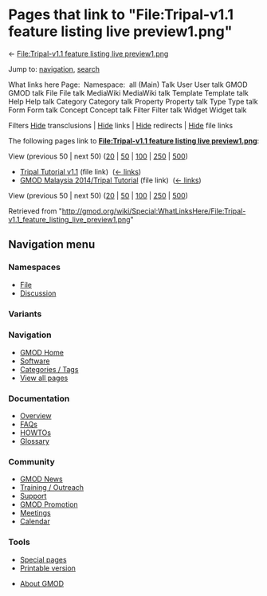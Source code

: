 <div id="mw-page-base" class="noprint">

</div>

<div id="mw-head-base" class="noprint">

</div>

<div id="content" class="mw-body" role="main">

<span id="top"></span>

<div id="mw-js-message" style="display:none;">

</div>



# <span dir="auto">Pages that link to "File:Tripal-v1.1 feature listing live preview1.png"</span>

<div id="bodyContent">

<div id="contentSub">

← [File:Tripal-v1.1 feature listing live
preview1.png](/wiki/File:Tripal-v1.1_feature_listing_live_preview1.png "File:Tripal-v1.1 feature listing live preview1.png")

</div>

<div id="jump-to-nav" class="mw-jump">

Jump to: [navigation](#mw-navigation), [search](#p-search)

</div>

<div id="mw-content-text">

What links here Page:  Namespace:  all (Main) Talk User User talk GMOD
GMOD talk File File talk MediaWiki MediaWiki talk Template Template talk
Help Help talk Category Category talk Property Property talk Type Type
talk Form Form talk Concept Concept talk Filter Filter talk Widget
Widget talk

Filters
[Hide](/mediawiki/index.php?title=Special:WhatLinksHere/File:Tripal-v1.1_feature_listing_live_preview1.png&hidetrans=1 "Special:WhatLinksHere/File:Tripal-v1.1 feature listing live preview1.png")
transclusions \|
[Hide](/mediawiki/index.php?title=Special:WhatLinksHere/File:Tripal-v1.1_feature_listing_live_preview1.png&hidelinks=1 "Special:WhatLinksHere/File:Tripal-v1.1 feature listing live preview1.png")
links \|
[Hide](/mediawiki/index.php?title=Special:WhatLinksHere/File:Tripal-v1.1_feature_listing_live_preview1.png&hideredirs=1 "Special:WhatLinksHere/File:Tripal-v1.1 feature listing live preview1.png")
redirects \|
[Hide](/mediawiki/index.php?title=Special:WhatLinksHere/File:Tripal-v1.1_feature_listing_live_preview1.png&hideimages=1 "Special:WhatLinksHere/File:Tripal-v1.1 feature listing live preview1.png")
file links

The following pages link to **[File:Tripal-v1.1 feature listing live
preview1.png](/wiki/File:Tripal-v1.1_feature_listing_live_preview1.png "File:Tripal-v1.1 feature listing live preview1.png")**:

View (previous 50 \| next 50)
([20](/mediawiki/index.php?title=Special:WhatLinksHere/File:Tripal-v1.1_feature_listing_live_preview1.png&limit=20 "Special:WhatLinksHere/File:Tripal-v1.1 feature listing live preview1.png")
\|
[50](/mediawiki/index.php?title=Special:WhatLinksHere/File:Tripal-v1.1_feature_listing_live_preview1.png&limit=50 "Special:WhatLinksHere/File:Tripal-v1.1 feature listing live preview1.png")
\|
[100](/mediawiki/index.php?title=Special:WhatLinksHere/File:Tripal-v1.1_feature_listing_live_preview1.png&limit=100 "Special:WhatLinksHere/File:Tripal-v1.1 feature listing live preview1.png")
\|
[250](/mediawiki/index.php?title=Special:WhatLinksHere/File:Tripal-v1.1_feature_listing_live_preview1.png&limit=250 "Special:WhatLinksHere/File:Tripal-v1.1 feature listing live preview1.png")
\|
[500](/mediawiki/index.php?title=Special:WhatLinksHere/File:Tripal-v1.1_feature_listing_live_preview1.png&limit=500 "Special:WhatLinksHere/File:Tripal-v1.1 feature listing live preview1.png"))

- [Tripal Tutorial
  v1.1](/wiki/Tripal_Tutorial_v1.1 "Tripal Tutorial v1.1") (file link) ‎
  <span class="mw-whatlinkshere-tools">([←
  links](/mediawiki/index.php?title=Special:WhatLinksHere&target=Tripal+Tutorial+v1.1 "Special:WhatLinksHere"))</span>
- [GMOD Malaysia 2014/Tripal
  Tutorial](/wiki/GMOD_Malaysia_2014/Tripal_Tutorial "GMOD Malaysia 2014/Tripal Tutorial")
  (file link) ‎ <span class="mw-whatlinkshere-tools">([←
  links](/mediawiki/index.php?title=Special:WhatLinksHere&target=GMOD+Malaysia+2014%2FTripal+Tutorial "Special:WhatLinksHere"))</span>

View (previous 50 \| next 50)
([20](/mediawiki/index.php?title=Special:WhatLinksHere/File:Tripal-v1.1_feature_listing_live_preview1.png&limit=20 "Special:WhatLinksHere/File:Tripal-v1.1 feature listing live preview1.png")
\|
[50](/mediawiki/index.php?title=Special:WhatLinksHere/File:Tripal-v1.1_feature_listing_live_preview1.png&limit=50 "Special:WhatLinksHere/File:Tripal-v1.1 feature listing live preview1.png")
\|
[100](/mediawiki/index.php?title=Special:WhatLinksHere/File:Tripal-v1.1_feature_listing_live_preview1.png&limit=100 "Special:WhatLinksHere/File:Tripal-v1.1 feature listing live preview1.png")
\|
[250](/mediawiki/index.php?title=Special:WhatLinksHere/File:Tripal-v1.1_feature_listing_live_preview1.png&limit=250 "Special:WhatLinksHere/File:Tripal-v1.1 feature listing live preview1.png")
\|
[500](/mediawiki/index.php?title=Special:WhatLinksHere/File:Tripal-v1.1_feature_listing_live_preview1.png&limit=500 "Special:WhatLinksHere/File:Tripal-v1.1 feature listing live preview1.png"))

</div>

<div class="printfooter">

Retrieved from
"<http://gmod.org/wiki/Special:WhatLinksHere/File:Tripal-v1.1_feature_listing_live_preview1.png>"

</div>

<div id="catlinks" class="catlinks catlinks-allhidden">

</div>

<div class="visualClear">

</div>

</div>

</div>

<div id="mw-navigation">

## Navigation menu

<div id="mw-head">



<div id="left-navigation">

<div id="p-namespaces" class="vectorTabs" role="navigation"
aria-labelledby="p-namespaces-label">

### Namespaces

- <span id="ca-nstab-image"><a href="/wiki/File:Tripal-v1.1_feature_listing_live_preview1.png"
  accesskey="c" title="View the file page [c]">File</a></span>
- <span id="ca-talk"><a
  href="/mediawiki/index.php?title=File_talk:Tripal-v1.1_feature_listing_live_preview1.png&amp;action=edit&amp;redlink=1"
  accesskey="t"
  title="Discussion about the content page [t]">Discussion</a></span>

</div>

<div id="p-variants" class="vectorMenu emptyPortlet" role="navigation"
aria-labelledby="p-variants-label">

### 

### Variants[](#)

<div class="menu">

</div>

</div>

</div>

<div id="right-navigation">





</div>



</div>

</div>

</div>

<div id="mw-panel">

<div id="p-logo" role="banner">

<a href="/wiki/Main_Page"
style="background-image: url(http://gmod.org/images/GMOD-cogs.png);"
title="Visit the main page"></a>

</div>

<div id="p-Navigation" class="portal" role="navigation"
aria-labelledby="p-Navigation-label">

### Navigation

<div class="body">

- <span id="n-GMOD-Home">[GMOD Home](/wiki/Main_Page)</span>
- <span id="n-Software">[Software](/wiki/GMOD_Components)</span>
- <span id="n-Categories-.2F-Tags">[Categories /
  Tags](/wiki/Categories)</span>
- <span id="n-View-all-pages">[View all
  pages](/wiki/Special:AllPages)</span>

</div>

</div>

<div id="p-Documentation" class="portal" role="navigation"
aria-labelledby="p-Documentation-label">

### Documentation

<div class="body">

- <span id="n-Overview">[Overview](/wiki/Overview)</span>
- <span id="n-FAQs">[FAQs](/wiki/Category:FAQ)</span>
- <span id="n-HOWTOs">[HOWTOs](/wiki/Category:HOWTO)</span>
- <span id="n-Glossary">[Glossary](/wiki/Glossary)</span>

</div>

</div>

<div id="p-Community" class="portal" role="navigation"
aria-labelledby="p-Community-label">

### Community

<div class="body">

- <span id="n-GMOD-News">[GMOD News](/wiki/GMOD_News)</span>
- <span id="n-Training-.2F-Outreach">[Training /
  Outreach](/wiki/Training_and_Outreach)</span>
- <span id="n-Support">[Support](/wiki/Support)</span>
- <span id="n-GMOD-Promotion">[GMOD
  Promotion](/wiki/GMOD_Promotion)</span>
- <span id="n-Meetings">[Meetings](/wiki/Meetings)</span>
- <span id="n-Calendar">[Calendar](/wiki/Calendar)</span>

</div>

</div>

<div id="p-tb" class="portal" role="navigation"
aria-labelledby="p-tb-label">

### Tools

<div class="body">

- <span id="t-specialpages"><a href="/wiki/Special:SpecialPages" accesskey="q"
  title="A list of all special pages [q]">Special pages</a></span>
- <span id="t-print"><a
  href="/mediawiki/index.php?title=Special:WhatLinksHere/File:Tripal-v1.1_feature_listing_live_preview1.png&amp;printable=yes"
  rel="alternate" accesskey="p"
  title="Printable version of this page [p]">Printable version</a></span>

</div>

</div>

</div>

</div>

<div id="footer" role="contentinfo">

- <span id="footer-places-about">[About
  GMOD](/wiki/GMOD:About "GMOD:About")</span>

<!-- -->






</div>
